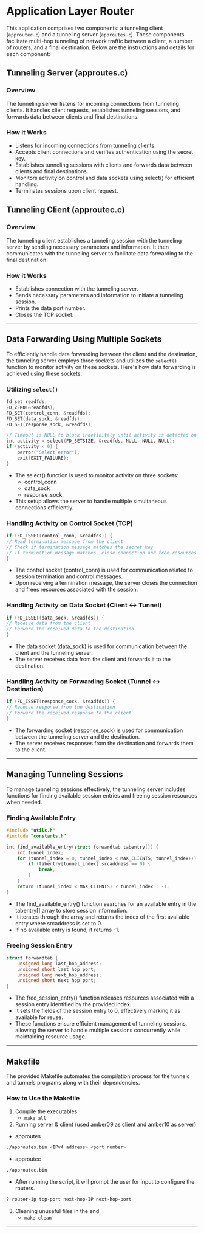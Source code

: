 # Application Layer Router

This application comprises two components: a tunneling client (`approutec.c`) and a tunneling server (`approutes.c`). These components facilitate multi-hop tunneling of network traffic between a client, a number of routers, and a final destination. Below are the instructions and details for each component:

## Tunneling Server (approutes.c)
### Overview
The tunneling server listens for incoming connections from tunneling clients. It handles client requests, establishes tunneling sessions, and forwards data between clients and final destinations.

### How it Works
- Listens for incoming connections from tunneling clients.
- Accepts client connections and verifies authentication using the secret key.
- Establishes tunneling sessions with clients and forwards data between clients and final destinations.
- Monitors activity on control and data sockets using select() for efficient handling.
- Terminates sessions upon client request.


## Tunneling Client (approutec.c)

### Overview

The tunneling client establishes a tunneling session with the tunneling server by sending necessary parameters and information. It then communicates with the tunneling server to facilitate data forwarding to the final destination.

### How it Works
- Establishes connection with the tunneling server.
- Sends necessary parameters and information to initiate a tunneling session.
- Prints the data port number.
- Closes the TCP socket.

---

## Data Forwarding Using Multiple Sockets

To efficiently handle data forwarding between the client and the destination, the tunneling server employs three sockets and utilizes the `select()` function to monitor activity on these sockets. Here's how data forwarding is achieved using these sockets:

### Utilizing `select()`

```c
fd_set readfds;
FD_ZERO(&readfds);
FD_SET(control_conn, &readfds);
FD_SET(data_sock, &readfds);
FD_SET(response_sock, &readfds);

// Timeout is NULL to block indefinitely until activity is detected on one of the sockets
int activity = select(FD_SETSIZE, &readfds, NULL, NULL, NULL);
if (activity < 0) {
    perror("Select error");
    exit(EXIT_FAILURE);
}
```

- The select() function is used to monitor activity on three sockets: 
  - control_conn
  - data_sock
  - response_sock.
- This setup allows the server to handle multiple simultaneous connections efficiently.

### Handling Activity on Control Socket (TCP)

```c
if (FD_ISSET(control_conn, &readfds)) {
// Read termination message from the client
// Check if termination message matches the secret key
// If termination message matches, close connection and free resources
}
```
- The control socket (control_conn) is used for communication related to session termination and control messages.
- Upon receiving a termination message, the server closes the connection and frees resources associated with the session.

### Handling Activity on Data Socket (Client <-> Tunnel)
```c
if (FD_ISSET(data_sock, &readfds)) {
// Receive data from the client
// Forward the received data to the destination
}
```
- The data socket (data_sock) is used for communication between the client and the tunneling server.
- The server receives data from the client and forwards it to the destination.


### Handling Activity on Forwarding Socket (Tunnel <-> Destination)
```c
if (FD_ISSET(response_sock, &readfds)) {
// Receive response from the destination
// Forward the received response to the client
}
```
- The forwarding socket (response_sock) is used for communication between the tunneling server and the destination.
- The server receives responses from the destination and forwards them to the client.

---

## Managing Tunneling Sessions

To manage tunneling sessions effectively, the tunneling server includes functions for finding available session entries and freeing session resources when needed.

### Finding Available Entry

```c
#include "utils.h"
#include "constants.h"

int find_available_entry(struct forwardtab tabentry[]) {
    int tunnel_index;
    for (tunnel_index = 0; tunnel_index < MAX_CLIENTS; tunnel_index++) {
        if (tabentry[tunnel_index].srcaddress == 0) {
            break;
        }
    }
    return (tunnel_index < MAX_CLIENTS) ? tunnel_index : -1;
}
```
- The find_available_entry() function searches for an available entry in the tabentry[] array to store session information.
- It iterates through the array and returns the index of the first available entry where srcaddress is set to 0.
- If no available entry is found, it returns -1.

### Freeing Session Entry
```c
struct forwardtab {
    unsigned long last_hop_address;
    unsigned short last_hop_port;
    unsigned long next_hop_address;
    unsigned short next_hop_port;
}
```
- The free_session_entry() function releases resources associated with a session entry identified by the provided index.
- It sets the fields of the session entry to 0, effectively marking it as available for reuse.
- These functions ensure efficient management of tunneling sessions, allowing the server to handle multiple sessions concurrently while maintaining resource usage.

---

## Makefile

The provided Makefile automates the compilation process for the tunnelc and tunnels programs along with their dependencies.

### How to Use the Makefile
1. Compile the executables
    * `make all`
2. Running server & client (used amber09 as client and amber10 as server)
- approutes
```bash
./approutes.bin <IPv4 address> <port number>
```
   - approutec 
```bash
./approutec.bin
```
- After running the script, it will prompt the user for input to configure the routers.
```bash
? router-ip tcp-port next-hop-IP next-hop-port 
```
3. Cleaning unuseful files in the end
    * `make clean`

---